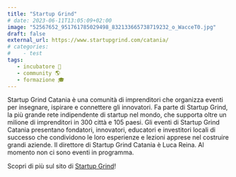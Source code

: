 ```yaml
---
title: "Startup Grind"
# date: 2023-06-11T13:05:09+02:00
image: "52567652_951761785029498_832133665738719232_o_WacceT0.jpg"
draft: false
external_url: https://www.startupgrind.com/catania/
# categories:
#    - test
tags:
   - incubatore 🐣
   - community 🌎
   - formazione 🎓
---
```

Startup Grind Catania è una comunità di imprenditori che organizza eventi per insegnare, ispirare e connettere gli innovatori. Fa parte di Startup Grind, la più grande rete indipendente di startup nel mondo, che supporta oltre un milione di imprenditori in 300 città e 105 paesi. Gli eventi di Startup Grind Catania presentano fondatori, innovatori, educatori e investitori locali di successo che condividono le loro esperienze e lezioni apprese nel costruire grandi aziende. Il direttore di Startup Grind Catania è Luca Reina. Al momento non ci sono eventi in programma.

Scopri di più sul sito di [Startup Grind](https://www.startupgrind.com/catania/)!
